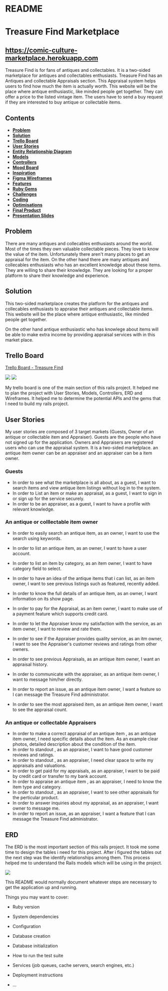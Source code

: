 # README

# Treasure Find Marketplace
## https://comic-culture-marketplace.herokuapp.com

Treasure Find is for fans of antiques and collectables. It is a two-sided marketplace for antiques and collectables enthusiasts. Treasure Find has an Antiques and collectable Appraisals section. This Appraisal system helps users to find how much the item is actually worth. This website will be the place where antique enthusiastic, like minded people get together. They can offer a price to the listed vintage item. The users have to send a buy request if they are interested to buy antique or collectable items. 




## Contents
- **[Problem](#Problem)**
- **[Solution](#Solution)**
- **[Trello Board](#TrelloBoard)**
- **[User Stories](#UserStories)**
- **[Entity Relationship Diagram](#ERD)**
- **[Models](#Models)**
- **[Controllers](#Controllers)**
- **[Mood Board](#Moodboard)**
- **[Inspiration](#Inspiration)**
- **[Figma Wireframes](#Wireframes)**
- **[Features](#Features)**
- **[Ruby Gems](#RubyGem)**
- **[Challenges](#Challenges)**
- **[Coding](#Coding)**
- **[Optimisations](#Optimisations)**
- **[Final Product](#FinalProduct)**
- **[Presentation Slides](#PresentationSlides)**

## <a id="Problem"></a>Problem

There are many antiques and collecables enthusiasts around the world. Most of the times they own valuable collectable pieces. They love to know the value of the item. Unfortunately there aren't many places to get an appraisal for the item.
On the other hand there are many antiques and collecables enthusiasts who has an excellent knowledge about these items. They are willing to share their knowledge. They are looking for a proper platform to share their knowledge and experience.  


## <a id="Solution"></a>Solution

This two-sided marketplace creates the platform for the antiques and collecables enthusiasts to appraise their antiques and collectable items. This website will be the place where antique enthusiastic, like minded people get together.

On the other hand antique enthusiastic who has knowlege about items will be able to make extra income by providing appraisal services with in this market place.


## <a id="TrelloBoard"></a>Trello Board
[Trello Board - Treasure Find](https://trello.com/b/39nCeL7n/mill-antiques)

![](/docs/images/trello.png)
![](/docs/images/trello2.png)

My trello board is one of the main section of this rails project. It helped me to plan the project with User Stories, Models, Controllers, ERD and Wireframes. It helped me to determine the potential APIs and the gems that I need to build my rails project.

## <a id="UserStories"></a>User Stories
My user stories are composed of 3 target markets (Guests, Owner of an antique or collectable item and Appraiser). Guests are the people who have not signed up for the application. Owners and Appraisers are registered users who can use the appraisal system. It is a two-sided marketplace. an antique item owner can be an appraiser and an appraiser can be a item owner.
  
### Guests
- In order to see what the marketplace is all about, as a guest, I want to search items and view antique item listings without   log in to the system.
- In order to List an item or make an appraisal, as a guest, I want to sign in or sign up for the service securely.
- In order to be an appraiser, as a guest, I want to have a profile with relevant knowledge.

### An antique or colllectable item owner
- In order to easily search an antique item,  as an owner, I want to use the search using keywords.
- In order to list an antique item, as an owner, I want to have a user account. 
- In order to list an item by category, as an item owner, I want to have category field to select.
- In order to have an idea of the antique items that i can list, as an item owner, I want to see previous listings such as       featured, recently added.
- In order to know the full details of an antique item, as an owner, I want information on its show page.

- In order to pay for the Appraisal, as an item owner, I want to make use of a payment feature which supports credit card.
- In order to let the Appraiser know my satisfaction with the service, as an item owner, I want to review and rate them.
- In order to see if the Appraiser provides quality service, as an itm owner, I want to see the Appraiser's customer reviews and ratings from other owners.
- In order to see  previous Appraisals, as an antique item owner, I want an appraisal history.
- In order to communicate with the appraiser, as an antique item owner, I want to message him/her directly.

- In order to report an issue, as an antique item owner, I want a feature so I can message the Treasure Find administrator.
- In order to see the most appraised item, as an antique item owner, I want to see the appraisal count.

### An antique or collectable Appraisers
- In order to make a correct appraisal of an antique item , as an antique item owner, I need specific details about the item.    As an  example  clear photos, detailed description about the condition of the item.
- In order to standout , as an appraiser, I want to have good customer reviews and ratings.
- In order to standout , as an appraiser, I need clear space to write my appraisals and valuations.
- In order to get paid for my appraisals, as an appraiser, I want to be paid by credit card or transfer to my bank account.
- In order to appraise an antique item , as an appraiser, I need to know the item type and category.
- In order to standout , as an appraiser, I want to see other appraisals for the perticular product.
- In order to answer inquiries about my appraisal, as an appraiser, I want owner to message me.
- In order to report an issue, as an appraiser, I want a feature that I can message the Treasure Find administrator.


## <a id="ERD"></a>ERD
The ERD is the most important section of this rails project. It took me some time to design the tables i need for this project. After i figured the tables out the next step was the identify relationships among them. This process helped me to understand the Rails models which will be using in the project. 

![](/docs/images/ERD.png)











This README would normally document whatever steps are necessary to get the
application up and running.

Things you may want to cover:

* Ruby version

* System dependencies

* Configuration

* Database creation

* Database initialization

* How to run the test suite

* Services (job queues, cache servers, search engines, etc.)

* Deployment instructions

* ...
